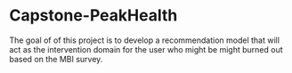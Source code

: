 # Capstone-PeakHealth
The goal of of this project is to develop a recommendation model that will act as the intervention domain for the user who might be might burned out based on the MBI survey.
